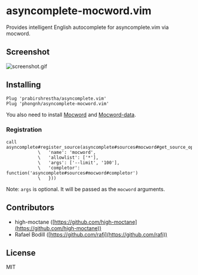 # asyncomplete-mocword.vim

Provides intelligent English autocomplete for asyncomplete.vim via mocword.

## Screenshot

![screenshot.gif](images/screenshot.gif)

## Installing

```vim
Plug 'prabirshrestha/asyncomplete.vim'
Plug 'phongnh/asyncomplete-mocword.vim'
```

You also need to install [Mocword](https://github.com/high-moctane/mocword) and
[Mocword-data](https://github.com/high-moctane/mocword-data).

### Registration

```vim
call asyncomplete#register_source(asyncomplete#sources#mocword#get_source_options({
            \   'name': 'mocword',
            \   'allowlist': ['*'],
            \   'args': ['--limit', '100'],
            \   'completor': function('asyncomplete#sources#mocword#completor')
            \   }))
```

Note: `args` is optional. It will be passed as the `mocword` arguments.

## Contributors

- high-moctane ([https://github.com/high-moctane](https://github.com/high-moctane))
- Rafael Bodill ([https://github.com/rafi](https://github.com/rafi))

## License

MIT
